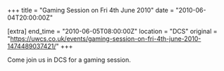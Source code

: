+++
title = "Gaming Session on Fri 4th June 2010"
date = "2010-06-04T20:00:00Z"

[extra]
end_time = "2010-06-05T08:00:00Z"
location = "DCS"
original = "https://uwcs.co.uk/events/gaming-session-on-fri-4th-june-2010-1474489037421/"
+++

Come join us in DCS for a gaming session.

